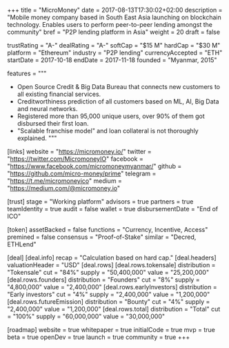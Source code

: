 +++
title = "MicroMoney"
date = 2017-08-13T17:30:02+02:00
description = "Mobile money company based in South East Asia launching on blockchain technology. Enables users to perform peer-to-peer lending amongst the community"
bref = "P2P lending platform in Asia"
weight = 20
draft = false

trustRating = "A-"
dealRating = "A-"
softCap = "$15 M"
hardCap = "$30 M"
platform = "Ethereum"
industry = "P2P lending"
currencyAccepted = "ETH"
startDate = 2017-10-18
endDate = 2017-11-18
founded = "Myanmar, 2015"

features = """
- Open Source Credit & Big Data Bureau that connects new customers to all existing financial services.
- Creditworthiness prediction of all customers based on ML, AI, Big Data and neural networks.
- Registered more than 95,000 unique users, over 90% of them got disbursed their first loan.
- "Scalable franchise model" and loan collateral is not thoroughly explained.
"""

[links]
  website = "https://micromoney.io/"
  twitter = "https://twitter.com/MicromoneyIO"
  facebook = "https://www.facebook.com/micromoneymyanmar/"
  github = "https://github.com/micro-money/prime"
  telegram = "https://t.me/micromoneyico"
  medium = "https://medium.com/@micromoney.io"

[trust]
  stage = "Working platform"
  advisors = true
  partners = true
  teamIdentity = true
  audit = false
  wallet = true
  disbursementDate = "End of ICO"

[token]
  assetBacked = false
  functions = "Currency, Incentive, Access"
  premined = false
  consensus = "Proof-of-Stake"
  similar = "Decred, ETHLend"

[deal]
  [deal.info]
    recap = "Calculation based on hard cap."
  [deal.headers]
    valuationHeader = "USD"
  [deal.rows]
    [deal.rows.tokensale]
      distribution = "Tokensale"
      cut = "84%"
      supply = "50,400,000"
      value = "25,200,000"
    [deal.rows.founders]
      distribution = "Founders"
      cut = "8%"
      supply = "4,800,000"
      value = "2,400,000"
    [deal.rows.earlyInvestors]
      distribution = "Early investors"
      cut = "4%"
      supply = "2,400,000"
      value = "1,200,000"
    [deal.rows.futureEmission]
      distribution = "Bounty"
      cut = "4%"
      supply = "2,400,000"
      value = "1,200,000"
    [deal.rows.total]
      distribution = "Total"
      cut = "100%"
      supply = "60,000,000"
      value = "30,000,000"

[roadmap]
  website = true
  whitepaper = true
  initialCode = true
  mvp = true
  beta = true
  openDev = true
  launch = true
  community = true
+++
